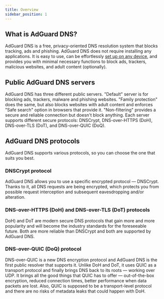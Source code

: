 ```yaml
---
title: Overview
sidebar_position: 1
---
```


## What is AdGuard DNS?

AdGuard DNS is a free, privacy-oriented DNS resolution system that blocks tracking, ads and phishing. AdGuard DNS does not require installing any applications. It is easy to use, can be effortlessly [set up on any device](https://adguard-dns.com/en/public-dns.html), and provides you with minimal necessary functions to block ads, trackers, malicious websites, and adult content (optionally).


## Public AdGuard DNS servers
AdGuard DNS has three different public servers. "Default" server is for blocking ads, trackers, malware and phishing websites. "Family protection" does the same, but also blocks websites with adult content and enforces "Safe search" option in browsers that provide it. "Non-filtering" provides a secure and reliable connection but doesn't block anything.
Each server supports different secure protocols: DNSCrypt, DNS-over-HTTPS (DoH), DNS-over-TLS (DoT), and DNS-over-QUIC (DoQ).


## AdGuard DNS protocols
AdGuard DNS supports various protocols, so you can choose the one that suits you best.

### DNSCrypt protocol
AdGuard DNS allows you to use a specific encrypted protocol — DNSCrypt. Thanks to it, all DNS requests are being encrypted, which protects you from possible request interception and subsequent eavesdropping and/or alteration.

### DNS-over-HTTPS (DoH) and DNS-over-TLS (DoT) protocols
DoH) and DoT are modern secure DNS protocols that gain more and more popularity and will become the industry standards for the foreseeable future. Both are more reliable than DNSCrypt and both are supported by AdGuard DNS.

### DNS-over-QUIC (DoQ) protocol
DNS-over-QUIC is a new DNS encryption protocol and AdGuard DNS is the first public resolver that supports it. Unlike DoH and DoT, it uses QUIC as a transport protocol and finally brings DNS back to its roots — working over UDP. It brings all the good things that QUIC has to offer — out-of-the-box encryption, reduced connection times, better performance when data packets are lost. Also, QUIC is supposed to be a transport-level protocol and there are no risks of metadata leaks that could happen with DoH.


